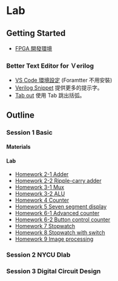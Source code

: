 # Lab 

## Getting Started
- [FPGA 開發環境](https://xiao.ghost.io/zai-ubuntu-an-zhuang-ise-bing-shi-yong-basys2-an-zhuang-ubuntu/)

### Better Text Editor for Ｖerilog
- [VS Code 環境設定](https://www.dcard.tw/f/nctu/p/235935287) (Foramtter 不用安裝)
- [Verilog Snippet](https://marketplace.visualstudio.com/items?itemName=czh.czh-verilog-snippet) 提供更多的提示字。 
- [Tab out](https://marketplace.visualstudio.com/items?itemName=albert.TabOut) 使用 Tab 跳出括弧。


## Outline

### Session 1 Basic

#### Materials

#### Lab
- [Homework 2-1 Adder](https://github.com/frankxaio/Seminar/tree/9a021d93b0ea4b8a36e7381e541990cf96382d3e/Sophomore%20Seminar/Session%201/Homework%202-1)
- [Homework 2-2 Ripple-carry adder](https://github.com/frankxaio/Seminar/tree/main/Sophomore%20Seminar/Homework%202-2) 
- [Homework 3-1 Mux](https://github.com/frankxaio/Seminar/tree/main/Sophomore%20Seminar/Homework%203-1)
- [Homework 3-2 ALU](https://github.com/frankxaio/Seminar/tree/main/Sophomore%20Seminar/Homework%203-2) 
- [Homework 4 Counter](https://github.com/frankxaio/Seminar/tree/main/Sophomore%20Seminar/Homework%204)
- [Homework 5 Seven segment display](https://github.com/frankxaio/Seminar/tree/main/Sophomore%20Seminar/Homework%205) 
- [Homework 6-1 Advanced counter](https://github.com/frankxaio/Seminar/tree/main/Sophomore%20Seminar/Homework%206-1)
- [Homework 6-2 Button control counter](https://github.com/frankxaio/Seminar/tree/main/Sophomore%20Seminar/Homework%206-2) 
- [Homework 7 Stopwatch](https://github.com/frankxaio/Seminar/tree/main/Sophomore%20Seminar/Homework%207) 
- [Homework 8 Stopwatch with switch](https://github.com/frankxaio/Seminar/tree/main/Sophomore%20Seminar/Homework%208) 
- [Homework 9 Image processing](https://github.com/frankxaio/Seminar/tree/main/Sophomore%20Seminar/Homework%209) 

### Session 2 NYCU Dlab 

### Session 3 Digital Circuit Design 
